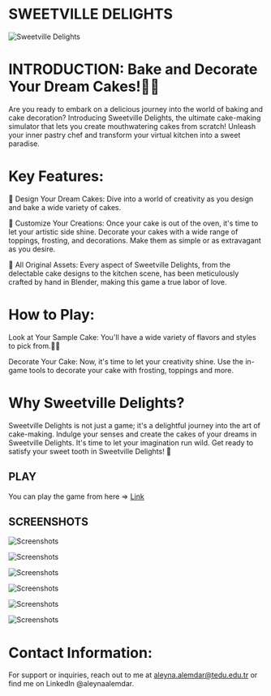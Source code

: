 # SWEETVILLE DELIGHTS
![Sweetville Delights](https://snipboard.io/ya3lto.jpg)

# INTRODUCTION: Bake and Decorate Your Dream Cakes!🍰🎊

Are you ready to embark on a delicious journey into the world of baking and cake decoration?
Introducing Sweetville Delights, the ultimate cake-making simulator that lets you create mouthwatering cakes from scratch! 
Unleash your inner pastry chef and transform your virtual kitchen into a sweet paradise.

# Key Features:

🍰 Design Your Dream Cakes: Dive into a world of creativity as you design and bake a wide variety of cakes. 

🎨 Customize Your Creations: Once your cake is out of the oven, it's time to let your artistic side shine. Decorate your cakes with a wide range of toppings, frosting, and decorations. Make them as simple or as extravagant as you desire.

🎨 All Original Assets: Every aspect of Sweetville Delights, from the delectable cake designs to the kitchen scene, has been meticulously crafted by hand in Blender, making this game a true labor of love.

# How to Play:

Look at Your Sample Cake: You'll have a wide variety of flavors and styles to pick from.🍫🎂

Decorate Your Cake: Now, it's time to let your creativity shine. Use the in-game tools to decorate your cake with frosting, toppings and more. 

# Why Sweetville Delights?
Sweetville Delights is not just a game; it's a delightful journey into the art of cake-making.
Indulge your senses and create the cakes of your dreams in Sweetville Delights. It's time to let your imagination run wild.
Get ready to  satisfy your sweet tooth in Sweetville Delights! 🥳

## PLAY
You can play the game from here =>
[Link](https://aleynaalemdar.itch.io/sweetville-delights)

## SCREENSHOTS
![Screenshots](https://snipboard.io/vz5faZ.jpg)

![Screenshots](https://snipboard.io/WSM3li.jpg)

![Screenshots](https://snipboard.io/H7D8Y4.jpg)

![Screenshots](https://snipboard.io/rIoP7L.jpg)

![Screenshots](https://snipboard.io/vp95T7.jpg)

![Screenshots](https://snipboard.io/YSeliH.jpg)

# Contact Information:

For support or inquiries, reach out to me at aleyna.alemdar@tedu.edu.tr or find me on LinkedIn @aleynaalemdar.

